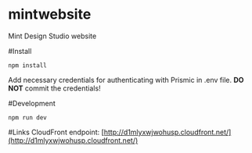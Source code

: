 mintwebsite
===========

Mint Design Studio website

#Install
```
npm install
```
Add necessary credentials for authenticating with Prismic in .env file. **DO NOT** commit the credentials!

#Development
```
npm run dev
```

#Links
CloudFront endpoint: [http://d1mlyxwjwohusp.cloudfront.net/](http://d1mlyxwjwohusp.cloudfront.net/)
